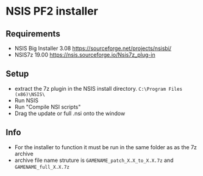 # NSIS PF2 installer
## Requirements
 - NSIS Big Installer 3.08 https://sourceforge.net/projects/nsisbi/
 - NSIS7z 19.00 https://nsis.sourceforge.io/Nsis7z_plug-in

## Setup
- extract the 7z plugin in the NSIS install directory. `C:\Program Files (x86)\NSIS\`
- Run NSIS
- Run "Compile NSI scripts"
- Drag the update or full .nsi onto the window

## Info
- For the installer to function it must be run in the same folder as as the 7z archive
- archive file name struture is `GAMENAME_patch_X.X_to_X.X.7z` and `GAMENAME_full_X.X.7z`
